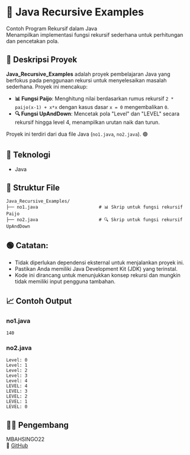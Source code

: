 # 📝 Java Recursive Examples

Contoh Program Rekursif dalam Java  
Menampilkan implementasi fungsi rekursif sederhana untuk perhitungan dan pencetakan pola.

## 📖 Deskripsi Proyek

**Java_Recursive_Examples** adalah proyek pembelajaran Java yang berfokus pada penggunaan rekursi untuk menyelesaikan masalah sederhana. Proyek ini mencakup:

- **📊 Fungsi Paijo**: Menghitung nilai berdasarkan rumus rekursif `2 * paijo(x-1) + x*x` dengan kasus dasar `x = 0` mengembalikan `0`.
- **🔍 Fungsi UpAndDown**: Mencetak pola "Level" dan "LEVEL" secara rekursif hingga level 4, menampilkan urutan naik dan turun.

Proyek ini terdiri dari dua file Java (`no1.java`, `no2.java`).  🟢

## 🧠 Teknologi

- Java

## 📂 Struktur File

```
Java_Recursive_Examples/
├── no1.java                       # 📊 Skrip untuk fungsi rekursif Paijo
├── no2.java                       # 🔍 Skrip untuk fungsi rekursif UpAndDown
```

## 🟢 Catatan:
- Tidak diperlukan dependensi eksternal untuk menjalankan proyek ini.
- Pastikan Anda memiliki Java Development Kit (JDK) yang terinstal.
- Kode ini dirancang untuk menunjukkan konsep rekursi dan mungkin tidak memiliki input pengguna tambahan.

## 📈 Contoh Output

### no1.java
```
140
```

### no2.java
```
Level: 0
Level: 1
Level: 2
Level: 3
Level: 4
LEVEL: 4
LEVEL: 3
LEVEL: 2
LEVEL: 1
LEVEL: 0
```

## 👨‍💻 Pengembang
MBAHSINGO22  
🔗 [GitHub](https://github.com/MBAHSINGO22)

